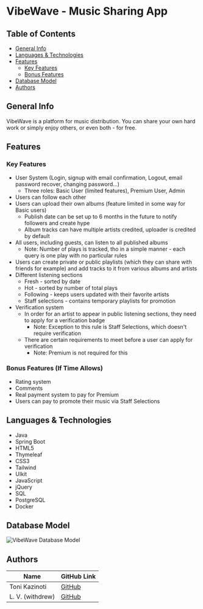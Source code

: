 # VibeWave - Music Sharing App

## Table of Contents

* [General Info](#general-info)
* [Languages & Technologies](#languages--technologies)
* [Features](#features)
  * [Key Features](#key-features)
  * [Bonus Features](#bonus-features-if-time-allows)
* [Database Model](#database-model)
* [Authors](#authors)

## General Info

VibeWave is a platform for music distribution. You can share your own hard work or simply enjoy others, or even both - for free.

## Features

### Key Features
* User System (Login, signup with email confirmation, Logout, email password recover, changing password...)
  * Three roles: Basic User (limited features), Premium User, Admin
* Users can follow each other
* Users can upload their own albums (feature limited in some way for Basic users)
  * Publish date can be set up to 6 months in the future to notify followers and create hype
  * Album tracks can have multiple artists credited, uploader is credited by default
* All users, including guests, can listen to all published albums
  * Note: Number of plays is tracked, tho in a simple manner - each query is one play with no particular rules
* Users can create private or public playlists (which they can share with friends for example) and add tracks to it from various albums and artists
* Different listening sections
  * Fresh - sorted by date
  * Hot - sorted by number of total plays
  * Following - keeps users updated with their favorite artists
  * Staff selections - contains temporary playlists for promotion
* Verification system
  * In order for an artist to appear in public listening sections, they need to apply for a verification badge
    * Note: Exception to this rule is Staff Selections, which doesn't require verification
  * There are certain requirements to meet before a user can apply for verification
    * Note: Premium is not required for this

### Bonus Features (If Time Allows)
* Rating system
* Comments
* Real payment system to pay for Premium
* Users can pay to promote their music via Staff Selections

## Languages & Technologies
* Java
* Spring Boot
* HTML5
* Thymeleaf
* CSS3
* Tailwind
* UIkit
* JavaScript
* jQuery
* SQL
* PostgreSQL
* Docker

## Database Model

![VibeWave Database Model](https://i.imgur.com/paQRFoz.jpg)

## Authors

| Name | GitHub Link |
| --- | --- |
| Toni Kazinoti | [GitHub](https://github.com/tonikazinoti) |
| L. V. (withdrew) | [GitHub](https://github.com/banquetblintzs) |
